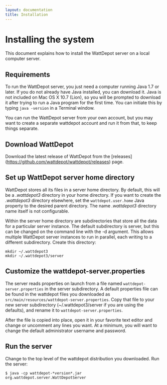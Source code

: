 ```yaml
---
layout: documentation
title: Installation
---
```

# Installing the system

This document explains how to install the WattDepot server on a local computer server.

## Requirements

To run the WattDepot server, you just need a computer running Java 1.7 or later. If you do not
already have Java installed, you can download it. Java is not included on Mac OS X 10.7 (Lion), so
you will be prompted to download it after trying to run a Java program for the first time. You can
initiate this by typing `java -version` in a Terminal window.

You can run the WattDepot server from your own account, but you may want to create a separate
wattdepot account and run it from that, to keep things separate.

## Download WattDepot

Download the latest release of WattDepot from the [releases]
(https://github.com/wattdepot/wattdepot/releases) page.

## Set up WattDepot server home directory

WattDepot stores all its files in a server home directory. By default, this will be a *.wattdepot3*
directory in your home directory. If you want to create the *.wattdepot3* directory elsewhere, set
the `wattdepot.user.home` Java property to the desired parent directory. The name *.wattdepot3*
directory name itself is not configurable.

Within the server home directory are subdirectories that store all the data for a particular server
instance. The default subdirectory is server, but this can be changed on the command line with the
-d argument. This allows multiple WattDepot server instances to run in parallel, each writing to a
different subdirectory. Create this directory:

    mkdir ~/.wattdepot3
    mkdir ~/.wattdepot3/server

## Customize the wattdepot-server.properties

The server reads properties on launch from a file named `wattdepot-server.properties` in the server
subdirectory. A default properties file can be found in the wattdepot files you downloaded as
`src/main/resources/wattdepot-server.properties`. Copy that file to your new server
subdirectory (~/.wattdepot3/server if you are using the defaults), and rename it to
`wattdepot-server.properties`.

After the file is copied into place, open it in your favorite text editor and change or uncomment
any lines you want. At a minimum, you will want to change the default administrator username and
password.

## Run the server

Change to the top level of the wattdepot distribution you downloaded. Run the server:

    $ java -cp wattdepot-*version*.jar org.wattdepot.server.WattDepotServer
    
